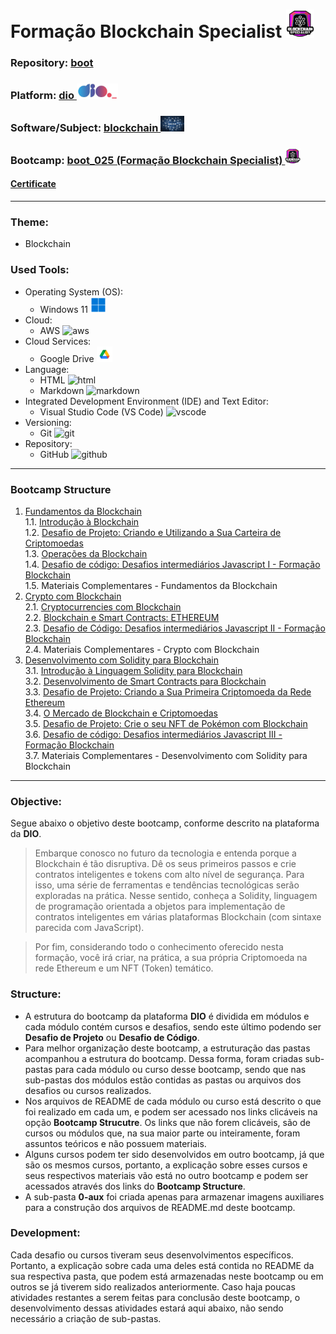 # Formação Blockchain Specialist   <img src="./0-aux/logo_boot.png" alt="boot_025" width="auto" height="45">

### Repository: [boot](../../../)   
### Platform: <a href="../../">dio   <img src="https://github.com/PedroHeeger/main/blob/main/0-aux/logos/plataforma/dio.jpeg" alt="dio" width="auto" height="25"></a>   
### Software/Subject: <a href="../">blockchain   <img src="https://github.com/PedroHeeger/main/blob/main/0-aux/logos/content/blockchain.jpg" alt="blockchain" width="auto" height="25"></a>
### Bootcamp: <a href="./">boot_025 (Formação Blockchain Specialist)   <img src="./0-aux/logo_boot.png" alt="boot_025" width="auto" height="25"></a>

#### <a href="https://github.com/PedroHeeger/main/blob/main/cert_ti/03-conclu/cloud/aws/(23-09-14)_Cert_Descubra...Nuvem_AWS-LocalizaLabs_PH_DIO.pdf">Certificate</a>

---

### Theme:
- Blockchain

### Used Tools:
- Operating System (OS): 
  - Windows 11 <img src="https://github.com/PedroHeeger/main/blob/main/0-aux/logos/software/windows11.png" alt="windows11" width="auto" height="25">
- Cloud:
  - AWS <img src="https://cdn.jsdelivr.net/gh/devicons/devicon@latest/icons/amazonwebservices/amazonwebservices-original-wordmark.svg" alt="aws" width="auto" height="25">
- Cloud Services:
  - Google Drive <img src="https://github.com/PedroHeeger/main/blob/main/0-aux/logos/software/google_drive.png" alt="google_drive" width="auto" height="25">
- Language:
  - HTML   <img src="https://cdn.jsdelivr.net/gh/devicons/devicon/icons/html5/html5-original.svg" alt="html" width="auto" height="25">
  - Markdown   <img src="https://cdn.jsdelivr.net/gh/devicons/devicon/icons/markdown/markdown-original.svg" alt="markdown" width="auto" height="25">
- Integrated Development Environment (IDE) and Text Editor:
  - Visual Studio Code (VS Code)   <img src="https://cdn.jsdelivr.net/gh/devicons/devicon/icons/vscode/vscode-original.svg" alt="vscode" width="auto" height="25">
- Versioning: 
  - Git   <img src="https://cdn.jsdelivr.net/gh/devicons/devicon/icons/git/git-original.svg" alt="git" width="auto" height="25">
- Repository:
  - GitHub   <img src="https://cdn.jsdelivr.net/gh/devicons/devicon/icons/github/github-original.svg" alt="github" width="auto" height="25">

---

### Bootcamp Structure
1. [Fundamentos da Blockchain]()   
  1.1. [Introdução à Blockchain]()   
  1.2. [Desafio de Projeto: Criando e Utilizando a Sua Carteira de Criptomoedas]()   
  1.3. [Operações da Blockchain]()   
  1.4. [Desafio de código: Desafios intermediários Javascript I - Formação Blockchain]()   
  1.5. Materiais Complementares - Fundamentos da Blockchain   
2. [Crypto com Blockchain]()   
  2.1. [Cryptocurrencies com Blockchain]()   
  2.2. [Blockchain e Smart Contracts: ETHEREUM]()   
  2.3. [Desafio de Código: Desafios intermediários Javascript II - Formação Blockchain]()   
  2.4. Materiais Complementares - Crypto com Blockchain   
3. [Desenvolvimento com Solidity para Blockchain]()   
  3.1. [Introdução à Linguagem Solidity para Blockchain]()   
  3.2. [Desenvolvimento de Smart Contracts para Blockchain]()   
  3.3. [Desafio de Projeto: Criando a Sua Primeira Criptomoeda da Rede Ethereum]()   
  3.4. [O Mercado de Blockchain e Criptomoedas]()   
  3.5. [Desafio de Projeto: Crie o seu NFT de Pokémon com Blockchain]()   
  3.6. [Desafio de código: Desafios intermediários Javascript III - Formação Blockchain]()   
  3.7. Materiais Complementares - Desenvolvimento com Solidity para Blockchain   

---

### Objective:
Segue abaixo o objetivo deste bootcamp, conforme descrito na plataforma da **DIO**.
  
>Embarque conosco no futuro da tecnologia e entenda porque a Blockchain é tão disruptiva. Dê os seus primeiros passos e crie contratos inteligentes e tokens com alto nível de segurança. Para isso, uma série de ferramentas e tendências tecnológicas serão exploradas na prática. Nesse sentido, conheça a Solidity, linguagem de programação orientada a objetos para implementação de contratos inteligentes em várias plataformas Blockchain (com sintaxe parecida com JavaScript).

>Por fim, considerando todo o conhecimento oferecido nesta formação, você irá criar, na prática, a sua própria Criptomoeda na rede Ethereum e um NFT (Token) temático.

### Structure:
- A estrutura do bootcamp da plataforma **DIO** é dividida em módulos e cada módulo contém cursos e desafios, sendo este último podendo ser **Desafio de Projeto** ou **Desafio de Código**. 
- Para melhor organização deste bootcamp, a estruturação das pastas acompanhou a estrutura do bootcamp. Dessa forma, foram criadas sub-pastas para cada módulo ou curso desse bootcamp, sendo que nas sub-pastas dos módulos estão contidas as pastas ou arquivos dos desafios ou cursos realizados.
- Nos arquivos de README de cada módulo ou curso está descrito o que foi realizado em cada um, e podem ser acessado nos links clicáveis na opção **Bootcamp Strucutre**. Os links que não forem clicáveis, são de cursos ou módulos que, na sua maior parte ou inteiramente, foram assuntos teóricos e não possuem materiais.
- Alguns cursos podem ter sido desenvolvidos em outro bootcamp, já que são os mesmos cursos, portanto, a explicação sobre esses cursos e seus respectivos materiais vão está no outro bootcamp e podem ser acessados através dos links do **Bootcamp Structure**.
- A sub-pasta **0-aux** foi criada apenas para armazenar imagens auxiliares para a construção dos arquivos de README.md deste bootcamp.

### Development:
Cada desafio ou cursos tiveram seus desenvolvimentos específicos. Portanto, a explicação sobre cada uma deles está contida no README da sua respectiva pasta, que podem está armazenadas neste bootcamp ou em outros se já tiverem sido realizados anteriormente. Caso haja poucas atividades restantes a serem feitas para conclusão deste bootcamp, o desenvolvimento dessas atividades estará aqui abaixo, não sendo necessário a criação de sub-pastas.